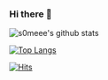 ### Hi there 👋


![s0meee's github stats](https://github-readme-stats.vercel.app/api?username=s0meee&show_icons=true)

[![Top Langs](https://github-readme-stats.vercel.app/api/top-langs/?username=s0meee&layout=compact)](https://github.com/s0meee/github-readme-stats)

[![Hits](https://hits.seeyoufarm.com/api/count/incr/badge.svg?url=https%3A%2F%2Fgithub.com%2Fs0meee%2Fhit-counter&count_bg=%23D8B8F6&title_bg=%23EEA8F0&icon=reddit.svg&icon_color=%23F3F1F6&title=hits&edge_flat=false)](https://hits.seeyoufarm.com)

